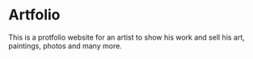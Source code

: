 # Artfolio
This is a protfolio website for an artist to show his work and sell his art, paintings, photos and many more.  
